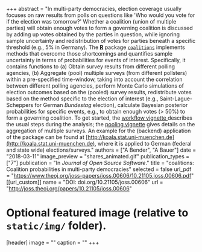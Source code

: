 +++
abstract = "In multi-party democracies, election coverage usually focuses on raw results from polls on questions like 'Who would you vote for if the election was tomorrow?' Whether a coalition (union of multiple parties) will obtain enough votes to form a governing coalition is discussed by adding up votes obtained by the parties in question, while ignoring sample uncertainty and redistribution of votes for parties beneath a specific threshold (e.g., 5% in Germany). The [**R**](https://www.r-project.org/) package [`coalitions`](https://adibender.github.io/coalitions/) implements methods that overcome those shortcomings and quantifies sample uncertainty in terms of probabilities for events of interest. Specifically, it contains functions to (a) Obtain survey results from different polling agencies, (b) Aggregate (pool) multiple surveys (from different pollsters) within a pre-specified time-window, taking into account the correlation between different polling agencies, perform Monte Carlo simulations of election outcomes based on the (pooled) survey results, redistribute votes based on the method specific to the election of interest (e.g., Saint-Lague-Scheppers for German *Bundestag* election), calculate Bayesian posterior probabilities for specific events, e.g., to obtain enough votes (> 50%) to form a governing coalition. To get started, the [workflow vignette ](https://adibender.github.io/coalitions/articles/workflow.html) describes the usual steps during the analysis; the [pooling vignette](https://adibender.github.io/coalitions/articles/pooling.html) gives details on the aggregation of multiple surveys. An example for the (backend) application of the package can be found at [http://koala.stat.uni-muenchen.de](http://koala.stat.uni-muenchen.de), where it is applied to German (federal and state wide) elections/surveys."
authors = ["A Bender", "A Bauer"]
date = "2018-03-11"
image_preview = "shares_animated.gif"
publication_types = ["7"]
publication = "In *Journal of Open Source Software*."
title = "coalitions: Coalition probabilities in multi-party democracies"
selected = false
url_pdf = "https://www.theoj.org/joss-papers/joss.00606/10.21105.joss.00606.pdf"
[[url_custom]]
name = "DOI: doi.org/10.21105/joss.00606"
url = "http://joss.theoj.org/papers/10.21105/joss.00606"




# Optional featured image (relative to `static/img/` folder).
[header]
image = ""
caption = ""
+++
